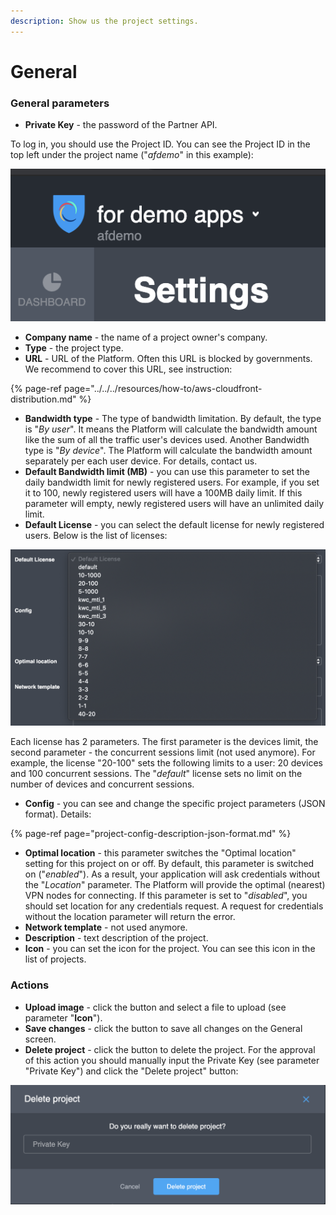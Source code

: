 ```yaml
---
description: Show us the project settings.
---
```


# General

### General parameters

* **Private Key** - the password of the Partner API.

To log in, you should use the Project ID. You can see the Project ID in the top left under the project name \("_afdemo_" in this example\):  

![](../../../.gitbook/assets/projectid_example.png)

* **Company name** - the name of a project owner's company.
* **Type** - the project type. 
* **URL** - URL of the Platform. Often this URL is blocked by governments. We recommend to cover this URL, see instruction:

{% page-ref page="../../../resources/how-to/aws-cloudfront-distribution.md" %}

* **Bandwidth type** - The type of bandwidth limitation. By default, the type is "_By user_". It means the Platform will calculate the bandwidth amount like the sum of all the traffic user's devices used. Another Bandwidth type is "_By device_". The Platform will calculate the bandwidth amount separately per each user device. For details, contact us.
* **Default Bandwidth limit \(MB\)** -  you can use this parameter to set the daily bandwidth limit for newly registered users. For example, if you set it to 100, newly registered users will have a 100MB daily limit. If this parameter will empty, newly registered users will have an unlimited daily limit.
* **Default License** - you can select the default license for newly registered users. Below is the list of licenses:  

![](../../../.gitbook/assets/list_licenses.png)

Each license has 2 parameters. The first parameter is the devices limit, the second parameter - the concurrent sessions limit \(not used anymore\). For example, the license "20-100" sets the following limits to a user: 20 devices and 100 concurrent sessions. The "_default_" license sets no limit on the number of devices and concurrent sessions.

* **Config** - you can see and change the specific project parameters \(JSON format\). Details:

{% page-ref page="project-config-description-json-format.md" %}

* **Optimal location** - this parameter switches the "Optimal location" setting for this project on or off. By default, this parameter is switched on \("_enabled_"\). As a result, your application will ask credentials without the "_Location_" parameter. The Platform will provide the optimal \(nearest\) VPN nodes for connecting. If this parameter is set to "_disabled_", you should set location for any credentials request. A request for credentials without the location parameter will return the error.
* **Network template** - not used anymore.
* **Description** - text description of the project. 
* **Icon** - you can set the icon for the project. You can see this icon in the list of projects.

### Actions

* **Upload image** - click the button and select a file to upload \(see parameter "**Icon**"\).
* **Save changes** - click the button to save all changes on the General screen.
* **Delete project** - click the button to delete the project. For the approval of this action you should manually input the Private Key \(see parameter "Private Key"\) and click the "Delete project" button:

![](../../../.gitbook/assets/delete-project.png)

